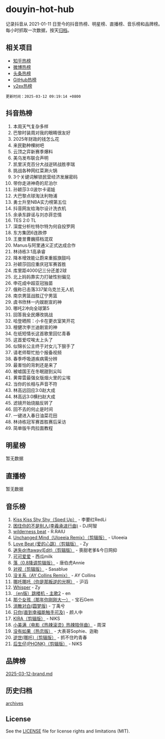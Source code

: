 # douyin-hot-hub

记录抖音从 2021-01-11 日至今的抖音热榜、明星榜、直播榜、音乐榜和品牌榜。每小时抓取一次数据，按天[归档](archives)。

## 相关项目

- [知乎热榜](https://github.com/lonnyzhang423/zhihu-hot-hub)
- [微博热榜](https://github.com/lonnyzhang423/weibo-hot-hub)
- [头条热榜](https://github.com/lonnyzhang423/toutiao-hot-hub)
- [GitHub热榜](https://github.com/lonnyzhang423/github-hot-hub)
- [v2ex热榜](https://github.com/lonnyzhang423/v2ex-hot-hub)


`更新时间：2025-03-12 09:19:14 +0800`

## 抖音热榜

1. 本周天气复杂多样
1. 巴黎时装周对我的眼睛很友好
1. 2025年财政的钱怎么花
1. 来民勤种棵树吧
1. 云顶之弈新赛季爆料
1. 美乌发布联合声明
1. 凯里沃克百分大战逆转战胜李瑞
1. 挑战各种网红菜涮火锅
1. 3个关键词解锁民营经济发展密码
1. 带你走进神奇的尼泊尔
1. 孙颖莎3:0波尔卡诺娃
1. 大巴黎点球淘汰利物浦
1. 勇士升至NBA实力榜第五位
1. 抖音网友给海尔设计洗衣机
1. 余承东辟谣与刘亦菲恋情
1. TES 2:0 TL
1. 深度分析杜特尔特为何自投罗网
1. 东方集团6连跌停
1. 王曼昱曹巍搭档混双
1. Manus与阿里通义正式达成合作
1. 林诗栋3:1高承睿
1. 降本增效能让蔚来重振旗鼓吗
1. 孙颖莎回应重庆冠军赛首胜
1. 库里距4000记三分还差2球
1. 北上妈妈靠实力打破性别偏见
1. 申花成中超亚冠独苗
1. 俄称已击落337架乌克兰无人机
1. 南京男篮战胜辽宁男篮
1. 虞书欣林一内娱剧宣的神
1. 哪吒2冲向全球第5
1. 回答我全民爆改挑战
1. 哈登晒照：小卡在更衣室笑开花
1. 檀健次李兰迪剧宣的神
1. 在纸短情长这首歌里回忆青春
1. 这首爱哎唉太上头了
1. 似锦长公主终于对女儿下狠手了
1. 请老师帮忙拍个报备视频
1. 春季呼吸道疾病需分辨
1. 最害怕的背刺还是来了
1. 被嘘国王在冬眠甜到尖叫
1. 黄霄雲最强女版烟火里的尘埃
1. 当你的长相与声音不符
1. 林高远回应3:0赵大成
1. 林高远3:0横扫赵大成
1. 滤镜开始烧脑反转了
1. 回不去的何止是时间
1. 一键进入春日油菜花田
1. 林诗栋冠军赛首胜赛后采访
1. 简单版牛肉拉面教程

## 明星榜

暂无数据

## 直播榜

暂无数据

## 音乐榜

1. [Kiss Kiss Shy Shy（Sped Up）](https://sf3-cdn-tos.douyinstatic.com/obj/tos-cn-ve-2774/oYpXDAeGgQK0zfPaji7iKUixpCXFGILeLGmvYA) - 李要红RedLi
1. [困住你的不是别人(李羲承进行曲)](https://sf3-cdn-tos.douyinstatic.com/obj/tos-cn-ve-2774/okWrrVL1iQGZbfHVeCPAe7IaerYfM2jEQi5mNI) - DJ阿智
1. [wilderness beat](https://sf3-cdn-tos.douyinstatic.com/obj/tos-cn-ve-2774/o0oBmODSFCpfFdLRGzAAFC2ah9AIMEQfAOueVE) - R.RAIU
1. [Unchanged Mind（Uloeeia Remix）（剪辑版）](https://sf3-cdn-tos.douyinstatic.com/obj/tos-cn-ve-2774/oIHYu1YfsziJqmggAqBsXOiiI2Y1QB6I61RsMW) - Uloeeia
1. [Love Beat  (爱的心跳）（剪辑版）](https://sf3-cdn-tos.douyinstatic.com/obj/tos-cn-ve-2774/oUlARwvEINIisZ9nCnKMZiYFGfCCYLtDADDBge) - Zy
1. [迷失driftaway(Edit)（剪辑版）](https://sf3-cdn-tos.douyinstatic.com/obj/tos-cn-ve-2774/ogaa1xGNeFO6FCaMgO8PzzAceEI4fBLDMi15H3) - 喪甜老爹&今日网抑
1. [可可爱爱](https://sf3-cdn-tos.douyinstatic.com/obj/tos-cn-ve-2774/0deb1e75aea643b9927ba26aaafa29dd) - 西瓜milk
1. [落（0.8降调剪辑版）](https://sf3-cdn-tos.douyinstatic.com/obj/tos-cn-ve-2774/ociN0WUv3APijBYr6DUmAHmdkZ5MjM6gIF3iA) - 唐伯虎Annie
1. [对视（剪辑版）](https://sf3-cdn-tos.douyinstatic.com/obj/tos-cn-ve-2774/ogKtIhiB0WfAa18F9z3uWODMtZi2ysB1VuAIsQ) - Sasablue
1. [没关系（AY Collins Remix）](https://sf3-cdn-tos.douyinstatic.com/obj/tos-cn-ve-2774/oIBbI5Ghw4zdUCQMJrDEFaAQilZP3EIDSi7MW) - AY Collins
1. [哪吒哪吒（你是那叛逆的光啊）](https://sf3-cdn-tos.douyinstatic.com/obj/tos-cn-ve-2774/oUkQCgCDnBanFehFEFQDxCQntAOIfp9gyZYFVo) - 沪滔
1. [Whisper](https://sf3-cdn-tos.douyinstatic.com/obj/tos-cn-ve-2774/oEeYKDxIDCFuArkftgkGqCnG7xZtRC2rEMKBQi) - Zy
1. [（en版）跳楼机 - 主歌2](https://sf3-cdn-tos.douyinstatic.com/obj/tos-cn-ve-2774/oklN6GvgQ2L8DpPeaAGf1gPeyKzjXFwHIwoCZv) - en
1. [那个女孩（那年你刚刚大一）](https://sf3-cdn-tos.douyinstatic.com/obj/tos-cn-ve-2774/o4IZw7TlivwiBBBMA2rIgWrGNIrjFroh6bPqQ) - 宝石Gem
1. [消散对白(圆梦版)](https://sf3-cdn-tos.douyinstatic.com/obj/tos-cn-ve-2774/og4jB5I5IizzoZVAAAzWgBMAsMDWoArfwBOiFs) - 丁禹兮
1. [只你(直到幸福能触手可及)](https://sf3-cdn-tos.douyinstatic.com/obj/tos-cn-ve-2774/o0lBkRDzFTeaVSUz3ZZSCBVtZ5DIMQGfgmEAuE) - 颜人中
1. [KIRA（剪辑版）](https://sf3-cdn-tos.douyinstatic.com/obj/tos-cn-ve-2774/o0Bq3TvdHqOfzihWrHyABMociuMA3Inwsbx9Wi) - NIKS
1. [小美满（电影《热辣滚烫》热辣陪伴曲）](https://sf5-hl-cdn-tos.douyinstatic.com/obj/tos-cn-ve-2774/o0GAn2lSgfZIDUgtevCGDQYnFg4CwnrBaxbTZL) - 周深
1. [没有如果（热恋版）](https://sf3-cdn-tos.douyinstatic.com/obj/tos-cn-ve-2774/o4iETqbxIThtCXlBeV0DfAhZsbCFGhagYupnMx) - 大表哥Sophie、迦勒
1. [逆世(哪吒)（剪辑版）](https://sf3-cdn-tos.douyinstatic.com/obj/tos-cn-ve-2774/oMIEZAfEogrLnzfDWMBiZKCWuXIUFLtRDsOFWs) - 抓不住旳青春
1. [后生仔(PHONK)（剪辑版）](https://sf3-cdn-tos.douyinstatic.com/obj/tos-cn-ve-2774/o0TzmfumdQAJ1aGG9F5LfTXIYeGcqYKRPAeFdJ) - NIKS

## 品牌榜

[2025-03-12-brand.md](archives/2025-03-12-brand.md)

## 历史归档

[archives](archives)

## License

See the [LICENSE](LICENSE) file for license rights and limitations (MIT).
